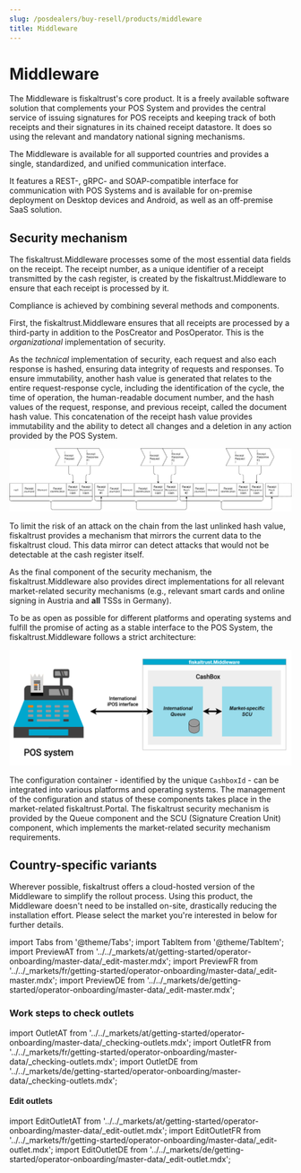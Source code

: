 ```yaml
---
slug: /posdealers/buy-resell/products/middleware
title: Middleware
---
```


# Middleware
The Middleware is fiskaltrust's core product. It is a freely available software solution that complements your POS System and provides the central service of issuing signatures for POS receipts and keeping track of both receipts and their signatures in its chained receipt datastore. It does so using the relevant and mandatory national signing mechanisms.

The Middleware is available for all supported countries and provides a single, standardized, and unified communication interface.

It features a REST-, gRPC- and SOAP-compatible interface for communication with POS Systems and is available for on-premise deployment on Desktop devices and Android, as well as an off-premise SaaS solution.

## Security mechanism
The fiskaltrust.Middleware processes some of the most essential data fields on the receipt. The receipt number, as a unique identifier of a receipt transmitted by the cash register, is created by the fiskaltrust.Middleware to ensure that each receipt is processed by it.

Compliance is achieved by combining several methods and components.

First, the fiskaltrust.Middleware ensures that all receipts are processed by a third-party in addition to the PosCreator and PosOperator. This is the _organizational_ implementation of security.

As the _technical_ implementation of security, each request and also each response is hashed, ensuring data integrity of requests and responses. To ensure immutability, another hash value is generated that relates to the entire request-response cycle, including the identification of the cycle, the time of operation, the human-readable document number, and the hash values of the request, response, and previous receipt, called the document hash value. This concatenation of the receipt hash value provides immutability and the ability to detect all changes and a deletion in any action provided by the POS System.

![receipt-chaining](../images/receipt-chain.png)

To limit the risk of an attack on the chain from the last unlinked hash value, fiskaltrust provides a mechanism that mirrors the current data to the fiskaltrust cloud. This data mirror can detect attacks that would not be detectable at the cash register itself.

As the final component of the security mechanism, the fiskaltrust.Middleware also provides direct implementations for all relevant market-related security mechanisms (e.g., relevant smart cards and online signing in Austria and **all** TSSs in Germany).

To be as open as possible for different platforms and operating systems and fulfill the promise of acting as a stable interface to the POS System, the fiskaltrust.Middleware follows a strict architecture:

![mw-architecture](../images/mw-architecture.png)

The configuration container - identified by the unique `CashboxId` - can be integrated into various platforms and operating systems. The management of the configuration and status of these components takes place in the market-related fiskaltrust.Portal. The fiskaltrust security mechanism is provided by the Queue component and the SCU (Signature Creation Unit) component, which implements the market-related security mechanism requirements.

## Country-specific variants
Wherever possible, fiskaltrust offers a cloud-hosted version of the Middleware to simplify the rollout process. Using this product, the Middleware doesn't need to be installed on-site, drastically reducing the installation effort. Please select the market you're interested in below for further details.

<!-- import Tabs from '@theme/Tabs';
import TabItem from '@theme/TabItem';
import HostedMiddlewareAT from '../../_markets/at/buy-resell/products/_hosted-middleware.mdx';
import HostedMiddlewareFR from '../../_markets/fr/buy-resell/products/_hosted-middleware.mdx';
import HostedMiddlewareDE from '../../_markets/de/buy-resell/products/_hosted-middleware.mdx';

<Tabs groupId="market">

  <TabItem value="AT" label="Austria">
    <HostedMiddlewareAT />
  </TabItem>

  <TabItem value="FR" label="France">
    <HostedMiddlewareFR />
  </TabItem>

  <TabItem value="DE" label="Germany">
    <HostedMiddlewareDE />
  </TabItem>

</Tabs> -->


import Tabs from '@theme/Tabs';
import TabItem from '@theme/TabItem';
import PreviewAT from '../../_markets/at/getting-started/operator-onboarding/master-data/_edit-master.mdx';
import PreviewFR from '../../_markets/fr/getting-started/operator-onboarding/master-data/_edit-master.mdx';
import PreviewDE from '../../_markets/de/getting-started/operator-onboarding/master-data/_edit-master.mdx';

<Tabs groupId="market">

  <TabItem value="AT" label="Austria">
    <PreviewAT />
  </TabItem>

  <TabItem value="FR" label="France">
    <PreviewFR />
  </TabItem>

  <TabItem value="DE" label="Germany">
    <PreviewDE />
  </TabItem>

</Tabs>

### Work steps to check outlets

import OutletAT from '../../_markets/at/getting-started/operator-onboarding/master-data/_checking-outlets.mdx';
import OutletFR from '../../_markets/fr/getting-started/operator-onboarding/master-data/_checking-outlets.mdx';
import OutletDE from '../../_markets/de/getting-started/operator-onboarding/master-data/_checking-outlets.mdx';

<Tabs groupId="market">

  <TabItem value="AT" label="Austria">
    <OutletAT />
  </TabItem>

  <TabItem value="FR" label="France">
    <OutletFR />
  </TabItem>

  <TabItem value="DE" label="Germany">
    <OutletDE />
  </TabItem>

</Tabs>


#### Edit outlets

import EditOutletAT from '../../_markets/at/getting-started/operator-onboarding/master-data/_edit-outlet.mdx';
import EditOutletFR from '../../_markets/fr/getting-started/operator-onboarding/master-data/_edit-outlet.mdx';
import EditOutletDE from '../../_markets/de/getting-started/operator-onboarding/master-data/_edit-outlet.mdx';

<Tabs groupId="market">

  <TabItem value="AT" label="Austria">
    <EditOutletAT />
  </TabItem>

  <TabItem value="FR" label="France">
    <EditOutletFR />
  </TabItem>

  <TabItem value="DE" label="Germany">
    <EditOutletDE />
  </TabItem>

</Tabs>

